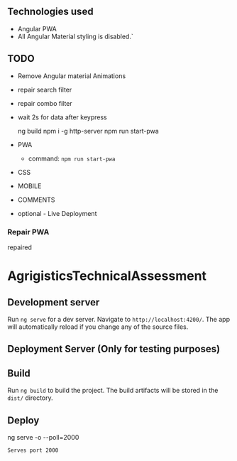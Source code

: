## Technologies used
- Angular PWA
- All Angular Material styling is disabled.`

## TODO 
- Remove Angular material Animations
- repair search filter
- repair combo filter
- wait 2s for data after keypress

  ng build
  npm i -g http-server
  npm run start-pwa

- PWA
  - command: `npm run start-pwa`
- CSS
- MOBILE 
- COMMENTS 
- optional - Live Deployment


### Repair PWA 
repaired
# AgrigisticsTechnicalAssessment

## Development server

Run `ng serve` for a dev server. Navigate to `http://localhost:4200/`. The app will automatically reload if you change any of the source files.

## Deployment Server (Only for testing purposes)
## Build

Run `ng build` to build the project. The build artifacts will be stored in the `dist/` directory.

## Deploy

 ng serve -o --poll=2000

 `Serves port 2000`